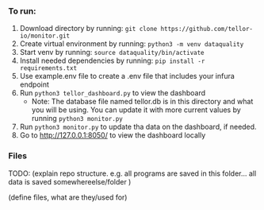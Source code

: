 ### To run:

 1. Download directory by running: `git clone https://github.com/tellor-io/monitor.git`
 2. Create virtual environment by running: `python3 -m venv dataquality`
 3. Start venv by running: `source dataquality/bin/activate`
 4. Install needed dependencies by running: `pip install -r requirements.txt`
 5. Use example.env file to create a .env file that includes your infura endpoint
 6. Run `python3 tellor_dashboard.py` to view the dashboard
    * Note: The database file named tellor.db is in this directory and what you will be using. You can update it with more current values by running `python3 monitor.py`
7. Run `python3 monitor.py` to update tha data on the dashboard, if needed.  
8. Go to http://127.0.0.1:8050/ to view the dashboard locally



### Files

TODO:
(explain repo structure. e.g. all programs are saved in this folder... all data is saved somewhereelse/folder )

(define files, what are they/used for)


 



